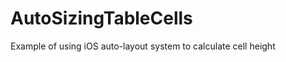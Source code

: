 AutoSizingTableCells
====================

Example of using iOS auto-layout system to calculate cell height

